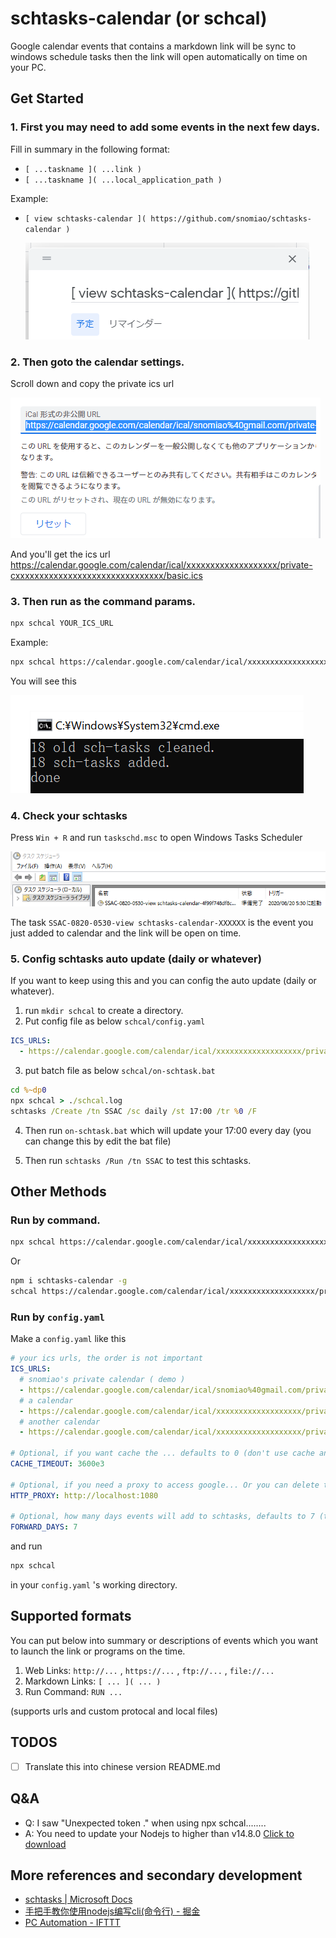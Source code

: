 # schtasks-calendar (or schcal)

Google calendar events that contains a markdown link will be sync to windows schedule tasks then the link will open automatically on time on your PC.

## Get Started

### 1. First you may need to add some events in the next few days.

Fill in summary in the following format:
- `[ ...taskname ]( ...link )`
- `[ ...taskname ]( ...local_application_path )`

Example:
- `[ view schtasks-calendar ]( https://github.com/snomiao/schtasks-calendar )`

  ![]( images/view-schtasks-calendar.png)

### 2. Then goto the calendar settings.

Scroll down and copy the private ics url
  
![]( images/the-private-ics-url.png)

And you'll get the ics url https://calendar.google.com/calendar/ical/xxxxxxxxxxxxxxxxxxx/private-cxxxxxxxxxxxxxxxxxxxxxxxxxxxxxxx/basic.ics


### 3. Then run as the command params.

```sh
npx schcal YOUR_ICS_URL
```

Example:
```sh
npx schcal https://calendar.google.com/calendar/ical/xxxxxxxxxxxxxxxxxxx/private-cxxxxxxxxxxxxxxxxxxxxxxxxxxxxxxx/basic.ics
```

You will see this

![]( images/npx%20schcal.png )

### 4. Check your schtasks

Press `Win + R` and run `taskschd.msc` to open Windows Tasks Scheduler

![]( images/Windows%20Tasks%20Scheduler%20SSAC%20task.png )

The task `SSAC-0820-0530-view schtasks-calendar-XXXXXX` is the event you just added to calendar and the link will be open on time.

### 5. Config schtasks auto update (daily or whatever)

If you want to keep using this and you can config the auto update (daily or whatever).

1. run `mkdir schcal` to create a directory.
2. Put config file as below
`schcal/config.yaml`
```yaml
ICS_URLS:
  - https://calendar.google.com/calendar/ical/xxxxxxxxxxxxxxxxxxx/private-cxxxxxxxxxxxxxxxxxxxxxxxxxxxxxxx/basic.ics
```

3. put batch file as below
`schcal/on-schtask.bat`
```bat
cd %~dp0
npx schcal > ./schcal.log
schtasks /Create /tn SSAC /sc daily /st 17:00 /tr %0 /F
```

4. Then run `on-schtask.bat` which will update your 17:00 every day (you can change this by edit the bat file)

5. Then run `schtasks /Run /tn SSAC` to test this schtasks.

## Other Methods

### Run by command.

```sh
npx schcal https://calendar.google.com/calendar/ical/xxxxxxxxxxxxxxxxxxx/private-cxxxxxxxxxxxxxxxxxxxxxxxxxxxxxxx/basic.ics
```

Or

```sh
npm i schtasks-calendar -g
schcal https://calendar.google.com/calendar/ical/xxxxxxxxxxxxxxxxxxx/private-cxxxxxxxxxxxxxxxxxxxxxxxxxxxxxxx/basic.ics
```

### Run by `config.yaml`

Make a `config.yaml` like this

```yaml
# your ics urls, the order is not important
ICS_URLS:
  # snomiao's private calendar ( demo )
  - https://calendar.google.com/calendar/ical/snomiao%40gmail.com/private-d772b2790a1a73de26afb64188c5ca0a/basic.ics
  # a calendar
  - https://calendar.google.com/calendar/ical/xxxxxxxxxxxxxxxxxxx/private-cxxxxxxxxxxxxxxxxxxxxxxxxxxxxxxx/basic.ics
  # another calendar
  - https://calendar.google.com/calendar/ical/xxxxxxxxxxxxxxxxxxx/private-cxxxxxxxxxxxxxxxxxxxxxxxxxxxxxxx/basic.ics

# Optional, if you want cache the ... defaults to 0 (don't use cache and never safe a cache file)
CACHE_TIMEOUT: 3600e3

# Optional, if you need a proxy to access google... Or you can delete this line. defaults to empty
HTTP_PROXY: http://localhost:1080

# Optional, how many days events will add to schtasks, defaults to 7 (then you can run me weekly)
FORWARD_DAYS: 7
```

and run

```sh
npx schcal
```
in your `config.yaml` 's working directory.

## Supported formats

You can put below into summary or descriptions of events which you want to launch the link or programs on the time.
1. Web Links: `http://...` , `https://...` , `ftp://...` , `file://...`
1. Markdown Links: `[ ... ]( ... )`
1. Run Command: `RUN ...`

(supports urls and custom protocal and local files)

## TODOS

- [ ] Translate this into chinese version README.md

## Q&A

- Q: I saw "Unexpected token ." when using npx schcal........
- A: You need to update your Nodejs to higher than v14.8.0  [Click to download](https://nodejs.org/en/download/)

## More references and secondary development

- [schtasks | Microsoft Docs]( https://docs.microsoft.com/en-us/windows-server/administration/windows-commands/schtasks )
- [手把手教你使用nodejs编写cli(命令行) - 掘金]( https://juejin.im/post/6844903702453551111 )
- [PC Automation - IFTTT]( https://ifttt.com/applets/190903p-pc-automation )

